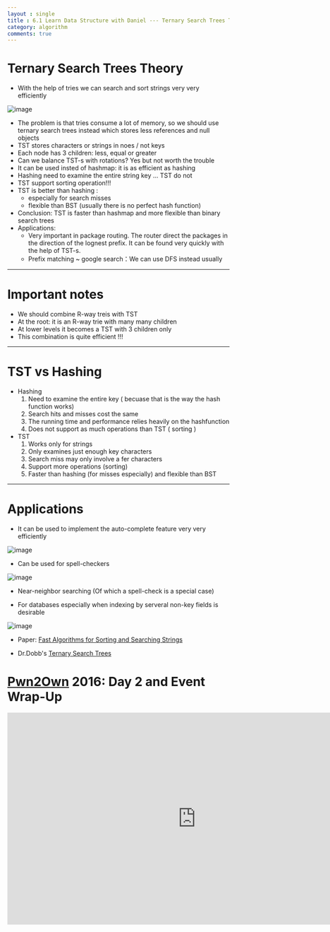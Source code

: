 ```yaml
---
layout : single
title : 6.1 Learn Data Structure with Daniel --- Ternary Search Trees Theory
category: algorithm
comments: true
---
```


<script type="text/javascript" async
  src="https://cdn.mathjax.org/mathjax/latest/MathJax.js?config=TeX-MML-AM_CHTML">
</script>

# Ternary Search Trees Theory

- With the help of tries we can search and sort strings very very efficiently

![image](http://p1.bpimg.com/567571/ab8435fc783967f9.png)

- The problem is that tries consume a lot of memory, so we should use ternary search trees instead which stores less references and null objects
- TST stores characters or strings in noes / not keys
- Each node has 3 children: less, equal or greater
- Can we balance TST-s with rotations? Yes but not worth the trouble
- It can be used insted of hashmap: it is as efficient as hashing
- Hashing need to examine the entire string key ... TST do not
- TST support sorting operation!!!
- TST is better than hashing :
    - especially for search misses
    - flexible than BST (usually there is no perfect hash function)
- Conclusion: TST is faster than hashmap and more flexible than binary search trees
- Applications:
    - Very important in package routing. The router direct the packages in the direction of the lognest prefix. It can be found very quickly with the help of TST-s.
    - Prefix matching ~ google search：We can use DFS instead usually

---

# Important notes

- We should combine R-way treis with TST
- At the root: it is an R-way trie with many many children
- At lower levels it becomes a TST with 3 children only
- This combination is quite efficient !!!

---

# TST vs Hashing

- Hashing
    1. Need to examine the entire key ( becuase that is the way the hash function works)
    2. Search hits and misses cost the same
    3. The running time and performance relies heavily on the hashfunction
    4. Does not support as much operations than TST ( sorting )
- TST
    1. Works only for strings
    2. Only examines just enough key characters
    3. Search miss may only involve a fer characters
    4. Support more operations (sorting)
    5. Faster than hashing (for misses especially) and flexible than BST

---

# Applications

- It can be used to implement the auto-complete feature very very efficiently

![image](http://i1.piimg.com/567571/f0b97a40272dea7a.png)

- Can be used for spell-checkers

![image](http://i1.piimg.com/567571/626be11492adc9a4.png)

- Near-neighbor searching (Of which a spell-check is a special case)

- For databases especially when indexing by serveral non-key fields is desirable

![image](http://i1.piimg.com/567571/ca3b0d29a0849651.png)



- Paper: [Fast Algorithms for Sorting and Searching Strings](http://www.cs.princeton.edu/~rs/strings/)

- Dr.Dobb's [Ternary Search Trees](http://www.drdobbs.com/database/ternary-search-trees/184410528)



# [Pwn2Own](https://en.wikipedia.org/wiki/Pwn2Own) 2016: Day 2 and Event Wrap-Up

<div style="max-width:640px; margin:0 auto 10px;" >
<div
style="position: relative;
width:100%;
padding-bottom:56.25%;
height:0;">

<iframe width="854" height="480" src="https://www.youtube.com/embed/Sh8pveFv2DI" frameborder="0" allowfullscreen></iframe>

</div>
</div>
